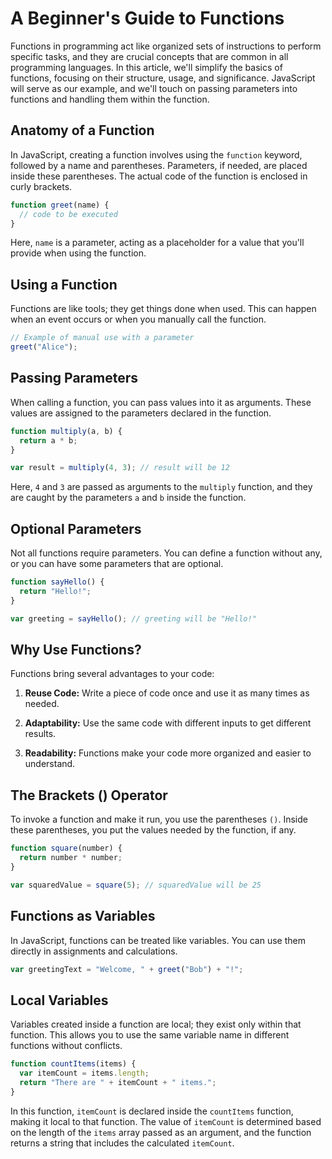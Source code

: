 # A Beginner's Guide to Functions 
Functions in programming act like organized sets of instructions to perform specific tasks, and they are crucial concepts that are common in all programming languages. In this article, we'll simplify the basics of functions, focusing on their structure, usage, and significance. JavaScript will serve as our example, and we'll touch on passing parameters into functions and handling them within the function.

## Anatomy of a Function

In JavaScript, creating a function involves using the `function` keyword, followed by a name and parentheses. Parameters, if needed, are placed inside these parentheses. The actual code of the function is enclosed in curly brackets.

```javascript
function greet(name) {
  // code to be executed
}
```

Here, `name` is a parameter, acting as a placeholder for a value that you'll provide when using the function.

## Using a Function

Functions are like tools; they get things done when used. This can happen when an event occurs or when you manually call the function.

```javascript
// Example of manual use with a parameter
greet("Alice");
```

## Passing Parameters

When calling a function, you can pass values into it as arguments. These values are assigned to the parameters declared in the function.

```javascript
function multiply(a, b) {
  return a * b;
}

var result = multiply(4, 3); // result will be 12
```

Here, `4` and `3` are passed as arguments to the `multiply` function, and they are caught by the parameters `a` and `b` inside the function.

## Optional Parameters

Not all functions require parameters. You can define a function without any, or you can have some parameters that are optional.

```javascript
function sayHello() {
  return "Hello!";
}

var greeting = sayHello(); // greeting will be "Hello!"
```

## Why Use Functions?

Functions bring several advantages to your code:

1. **Reuse Code:** Write a piece of code once and use it as many times as needed.

2. **Adaptability:** Use the same code with different inputs to get different results.

3. **Readability:** Functions make your code more organized and easier to understand.

## The Brackets () Operator

To invoke a function and make it run, you use the parentheses `()`. Inside these parentheses, you put the values needed by the function, if any.

```javascript
function square(number) {
  return number * number;
}

var squaredValue = square(5); // squaredValue will be 25
```

## Functions as Variables

In JavaScript, functions can be treated like variables. You can use them directly in assignments and calculations.

```javascript
var greetingText = "Welcome, " + greet("Bob") + "!";
```

## Local Variables

Variables created inside a function are local; they exist only within that function. This allows you to use the same variable name in different functions without conflicts.

```javascript
function countItems(items) {
  var itemCount = items.length;
  return "There are " + itemCount + " items.";
}
```
In this function, `itemCount` is declared inside the `countItems` function, making it local to that function. The value of `itemCount` is determined based on the length of the `items` array passed as an argument, and the function returns a string that includes the calculated `itemCount`.